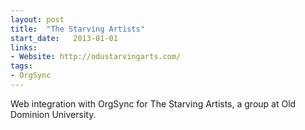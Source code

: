 ```yaml
---
layout: post
title:  "The Starving Artists"
start_date:   2013-01-01
links:
- Website: http://odustarvingarts.com/
tags:
- OrgSync
---
```


Web integration with OrgSync for The Starving Artists, a group at Old Dominion University.
